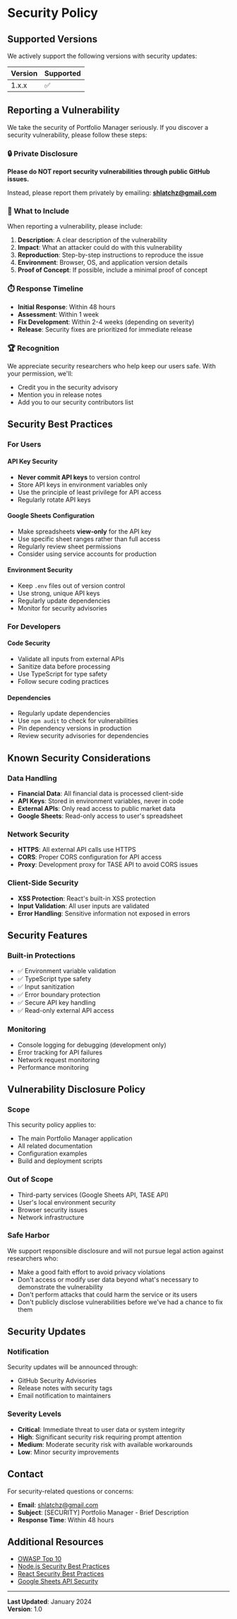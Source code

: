 # Security Policy

## Supported Versions

We actively support the following versions with security updates:

| Version | Supported          |
| ------- | ------------------ |
| 1.x.x   | :white_check_mark: |

## Reporting a Vulnerability

We take the security of Portfolio Manager seriously. If you discover a security vulnerability, please follow these steps:

### 🔒 Private Disclosure

**Please do NOT report security vulnerabilities through public GitHub issues.**

Instead, please report them privately by emailing: **shlatchz@gmail.com**

### 📧 What to Include

When reporting a vulnerability, please include:

1. **Description**: A clear description of the vulnerability
2. **Impact**: What an attacker could do with this vulnerability
3. **Reproduction**: Step-by-step instructions to reproduce the issue
4. **Environment**: Browser, OS, and application version details
5. **Proof of Concept**: If possible, include a minimal proof of concept

### ⏱️ Response Timeline

- **Initial Response**: Within 48 hours
- **Assessment**: Within 1 week
- **Fix Development**: Within 2-4 weeks (depending on severity)
- **Release**: Security fixes are prioritized for immediate release

### 🏆 Recognition

We appreciate security researchers who help keep our users safe. With your permission, we'll:
- Credit you in the security advisory
- Mention you in release notes
- Add you to our security contributors list

## Security Best Practices

### For Users

#### API Key Security
- **Never commit API keys** to version control
- Store API keys in environment variables only
- Use the principle of least privilege for API access
- Regularly rotate API keys

#### Google Sheets Configuration
- Make spreadsheets **view-only** for the API key
- Use specific sheet ranges rather than full access
- Regularly review sheet permissions
- Consider using service accounts for production

#### Environment Security
- Keep `.env` files out of version control
- Use strong, unique API keys
- Regularly update dependencies
- Monitor for security advisories

### For Developers

#### Code Security
- Validate all inputs from external APIs
- Sanitize data before processing
- Use TypeScript for type safety
- Follow secure coding practices

#### Dependencies
- Regularly update dependencies
- Use `npm audit` to check for vulnerabilities
- Pin dependency versions in production
- Review security advisories for dependencies

## Known Security Considerations

### Data Handling
- **Financial Data**: All financial data is processed client-side
- **API Keys**: Stored in environment variables, never in code
- **External APIs**: Only read access to public market data
- **Google Sheets**: Read-only access to user's spreadsheet

### Network Security
- **HTTPS**: All external API calls use HTTPS
- **CORS**: Proper CORS configuration for API access
- **Proxy**: Development proxy for TASE API to avoid CORS issues

### Client-Side Security
- **XSS Protection**: React's built-in XSS protection
- **Input Validation**: All user inputs are validated
- **Error Handling**: Sensitive information not exposed in errors

## Security Features

### Built-in Protections
- ✅ Environment variable validation
- ✅ TypeScript type safety
- ✅ Input sanitization
- ✅ Error boundary protection
- ✅ Secure API key handling
- ✅ Read-only external API access

### Monitoring
- Console logging for debugging (development only)
- Error tracking for API failures
- Network request monitoring
- Performance monitoring

## Vulnerability Disclosure Policy

### Scope
This security policy applies to:
- The main Portfolio Manager application
- All related documentation
- Configuration examples
- Build and deployment scripts

### Out of Scope
- Third-party services (Google Sheets API, TASE API)
- User's local environment security
- Browser security issues
- Network infrastructure

### Safe Harbor
We support responsible disclosure and will not pursue legal action against researchers who:
- Make a good faith effort to avoid privacy violations
- Don't access or modify user data beyond what's necessary to demonstrate the vulnerability
- Don't perform attacks that could harm the service or its users
- Don't publicly disclose vulnerabilities before we've had a chance to fix them

## Security Updates

### Notification
Security updates will be announced through:
- GitHub Security Advisories
- Release notes with security tags
- Email notification to maintainers

### Severity Levels
- **Critical**: Immediate threat to user data or system integrity
- **High**: Significant security risk requiring prompt attention
- **Medium**: Moderate security risk with available workarounds
- **Low**: Minor security improvements

## Contact

For security-related questions or concerns:
- **Email**: shlatchz@gmail.com
- **Subject**: [SECURITY] Portfolio Manager - Brief Description
- **Response Time**: Within 48 hours

## Additional Resources

- [OWASP Top 10](https://owasp.org/www-project-top-ten/)
- [Node.js Security Best Practices](https://nodejs.org/en/docs/guides/security/)
- [React Security Best Practices](https://react.dev/learn/keeping-components-pure)
- [Google Sheets API Security](https://developers.google.com/sheets/api/guides/authorizing)

---

**Last Updated**: January 2024  
**Version**: 1.0 